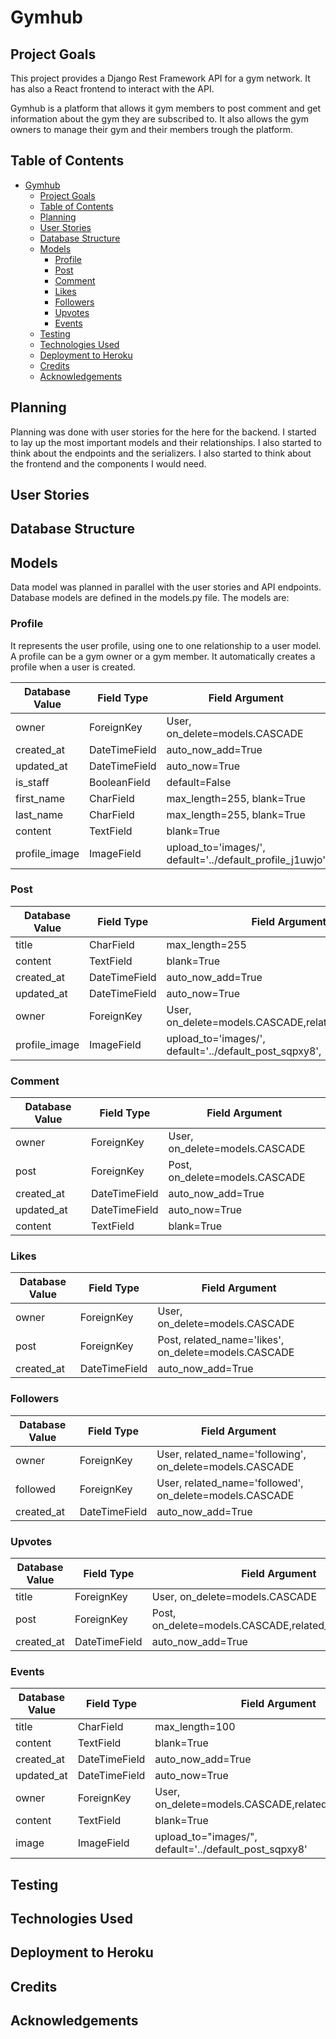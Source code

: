 # Gymhub

## Project Goals

This project provides a Django Rest Framework API for a gym network. It has also a React frontend to interact with the API.

Gymhub is a platform that allows it gym members to post comment and get information about the gym they are subscribed to. It also allows the gym owners to manage their gym and their members trough the platform.

## Table of Contents
- [Gymhub](#gymhub)
  - [Project Goals](#project-goals)
  - [Table of Contents](#table-of-contents)
  - [Planning](#planning)
  - [User Stories](#user-stories)
  - [Database Structure](#database-structure)
  - [Models](#models)
    - [Profile](#profile)
    - [Post](#post)
    - [Comment](#comment)
    - [Likes](#likes)
    - [Followers](#followers)
    - [Upvotes](#upvotes)
    - [Events](#events)
  - [Testing](#testing)
  - [Technologies Used](#technologies-used)
  - [Deployment to Heroku](#deployment-to-heroku)
  - [Credits](#credits)
  - [Acknowledgements](#acknowledgements)




## Planning

Planning was done with user stories for the here for the backend. I started to lay up the most important models and their relationships. I also started to think about the endpoints and the serializers. I also started to think about the frontend and the components I would need.

## User Stories

## Database Structure

## Models

Data model was planned in parallel with the user stories and API endpoints.
Database models are defined in the models.py file. The models are:

### Profile

It represents the user profile, using one to one relationship to a user model. A profile can be a gym owner or a gym member. It automatically creates a profile when a user is created.

| Database Value               | Field Type    | Field Argument                                                |
| ---------------------------- | ------------- | ------------------------------------------------------------- |
| owner                        | ForeignKey    | User, on_delete=models.CASCADE                                |
| created_at                   | DateTimeField | auto_now_add=True                                             |
| updated_at                   | DateTimeField | auto_now=True                                                 |
| is_staff                     | BooleanField  | default=False                                                 |
| first_name                   | CharField     | max_length=255, blank=True                                    |
| last_name                    | CharField     | max_length=255, blank=True                                    |
| content                      | TextField     | blank=True                                                    |
| profile_image                | ImageField    | upload_to='images/', default='../default_profile_j1uwjo'      |

### Post

| Database Value               | Field Type    | Field Argument                                                |
| ---------------------------- | ------------- | ------------------------------------------------------------- |
| title                        | CharField     | max_length=255                                                |
| content                      | TextField     | blank=True                                                    |
| created_at                   | DateTimeField | auto_now_add=True                                             |
| updated_at                   | DateTimeField | auto_now=True                                                 |
| owner                        | ForeignKey    | User, on_delete=models.CASCADE,related_name="posts"           |
| profile_image                | ImageField    | upload_to='images/', default='../default_post_sqpxy8',        |

### Comment

| Database Value               | Field Type    | Field Argument                                                |
| ---------------------------- | ------------- | ------------------------------------------------------------- |
| owner                        | ForeignKey    | User, on_delete=models.CASCADE                                |
| post                         | ForeignKey    | Post, on_delete=models.CASCADE                                |
| created_at                   | DateTimeField | auto_now_add=True                                             |
| updated_at                   | DateTimeField | auto_now=True                                                 |
| content                      | TextField     | blank=True                                                    |

### Likes

| Database Value               | Field Type    | Field Argument                                                |
| ---------------------------- | ------------- | ------------------------------------------------------------- |
| owner                        | ForeignKey    | User, on_delete=models.CASCADE                                |
| post                         | ForeignKey    | Post, related_name='likes', on_delete=models.CASCADE          |
| created_at                   | DateTimeField | auto_now_add=True                                             |

### Followers

| Database Value               | Field Type    | Field Argument                                                |
| ---------------------------- | ------------- | ------------------------------------------------------------- |
| owner                        | ForeignKey    | User, related_name='following', on_delete=models.CASCADE      |
| followed                     | ForeignKey    | User, related_name='followed', on_delete=models.CASCADE       |
| created_at                   | DateTimeField | auto_now_add=True                                             |

### Upvotes

| Database Value               | Field Type    | Field Argument                                                |
| ---------------------------- | ------------- | ------------------------------------------------------------- |
| title                        | ForeignKey    | User, on_delete=models.CASCADE                                |
| post                         | ForeignKey    | Post, on_delete=models.CASCADE,related_name='upvotes'         |
| created_at                   | DateTimeField | auto_now_add=True                                             |

### Events

| Database Value               | Field Type    | Field Argument                                                |
| ---------------------------- | ------------- | ------------------------------------------------------------- |
| title                        | CharField     | max_length=100                                                |
| content                      | TextField     | blank=True                                                    |
| created_at                   | DateTimeField | auto_now_add=True                                             |
| updated_at                   | DateTimeField | auto_now=True                                                 |
| owner                        | ForeignKey    | User, on_delete=models.CASCADE,related_name='events'          |
| content                      | TextField     | blank=True                                                    |
| image                        | ImageField    | upload_to="images/", default='../default_post_sqpxy8'         |

## Testing

## Technologies Used

## Deployment to Heroku

## Credits

## Acknowledgements